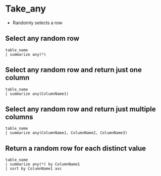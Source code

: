 # Take_any

- Randomly selects a row

## Select any random row

```KQL
table_name
| summarize any(*)
```

## Select any random row and return just one column

```KQL
table_name
| summarize any(ColumnName1)
```

## Select any random row and return just multiple columns

```KQL
table_name
| summarize any(ColumnName1, ColumnName2, ColumnName3)
```


## Return a random row for each distinct value

```KQL
table_name
| summarize any(*) by ColumnName1
| sort by ColumnName1 asc
```
